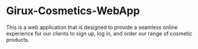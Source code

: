 
# Girux-Cosmetics-WebApp
This is a web application that is designed to provide a seamless online experience for our clients to sign up, log in, and order our range of cosmetic products.
